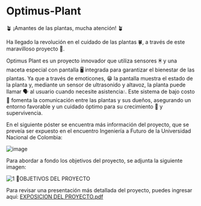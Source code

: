 # Optimus-Plant
🪴 ¡Amantes de las plantas, mucha atención! 🪴

Ha llegado la revolución en el cuidado de las plantas 🍀, a través de este maravilloso proyecto 📂. 

Optimus Plant es un proyecto innovador que utiliza sensores 🖲️ y una maceta especial con pantalla 🖥️ integrada para garantizar el bienestar de las plantas. Ya que a través de emoticones, 😁 la pantalla muestra el estado de la planta y, mediante un sensor de ultrasonido y altavoz, la planta puede llamar 🗣️ al usuario cuando necesite asistencia💧. Este sistema de bajo costo 💸 fomenta la comunicación entre las plantas y sus dueños, asegurando un entorno favorable y un cuidado óptimo para su crecimiento 🌱 y supervivencia.

En el siguiente póster se encuentra más información del proyecto, que se preveía ser expuesto en el encuentro Ingeniería a Futuro de la Universidad Nacional de Colombia:

![image](https://github.com/JU4NR0D/Optimus-Plant/assets/136518038/afa15fbc-5ae5-46ca-8417-268f5ca3fcc1)

Para abordar a fondo los objetivos del proyecto, se adjunta la siguiente imagen: 

![1 🌿OBJETIVOS DEL PROYECTO](https://github.com/JU4NR0D/Optimus-Plant/assets/136518038/ccac3935-1fcf-4850-b343-70de2955a883)

Para revisar una presentación más detallada del proyecto, puedes ingresar aquí: [EXPOSICION DEL PROYECTO.pdf](https://github.com/JU4NR0D/Optimus-Plant/files/11845931/3.EXPOSICION.DEL.PROYECTO.pdf)

